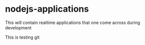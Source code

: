 # nodejs-applications
This will contain realtime applications that one come across during development

This is testing git